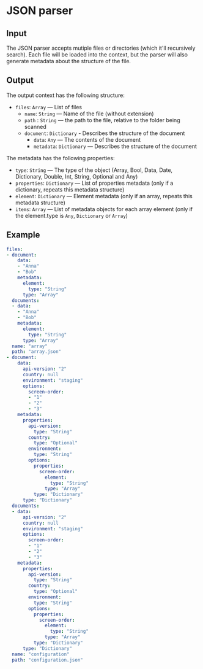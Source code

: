 # JSON parser

## Input

The JSON parser accepts mutiple files or directories (which it'll recursively search). Each file will be loaded into the context, but the parser will also generate metadata about the structure of the file.

## Output

The output context has the following structure:

 - `files`: `Array` — List of files
    - `name`: `String` — Name of the file (without extension)
    - `path` : `String` — the path to the file, relative to the folder being scanned
    - `document`: `Dictionary` - Describes the structure of the document
       - `data`: `Any` — The contents of the document
       - `metadata`: `Dictionary` — Describes the structure of the document

The metadata has the following properties:

 - `type`: `String` — The type of the object (Array, Bool, Data, Date, Dictionary, Double, Int, String, Optional and Any)
 - `properties`: `Dictionary` — List of properties metadata (only if a dictionary, repeats this metadata structure)
 - `element`: `Dictionary` — Element metadata (only if an array, repeats this metadata structure)
 - `items`: `Array` — List of metadata objects for each array element (only if the element.type is `Any`, `Dictionary`
            or `Array`)

## Example

```yaml
files:
- document:
    data:
    - "Anna"
    - "Bob"
    metadata:
      element:
        type: "String"
      type: "Array"
  documents:
  - data:
    - "Anna"
    - "Bob"
    metadata:
      element:
        type: "String"
      type: "Array"
  name: "array"
  path: "array.json"
- document:
    data:
      api-version: "2"
      country: null
      environment: "staging"
      options:
        screen-order:
        - "1"
        - "2"
        - "3"
    metadata:
      properties:
        api-version:
          type: "String"
        country:
          type: "Optional"
        environment:
          type: "String"
        options:
          properties:
            screen-order:
              element:
                type: "String"
              type: "Array"
          type: "Dictionary"
      type: "Dictionary"
  documents:
  - data:
      api-version: "2"
      country: null
      environment: "staging"
      options:
        screen-order:
        - "1"
        - "2"
        - "3"
    metadata:
      properties:
        api-version:
          type: "String"
        country:
          type: "Optional"
        environment:
          type: "String"
        options:
          properties:
            screen-order:
              element:
                type: "String"
              type: "Array"
          type: "Dictionary"
      type: "Dictionary"
  name: "configuration"
  path: "configuration.json"
```
